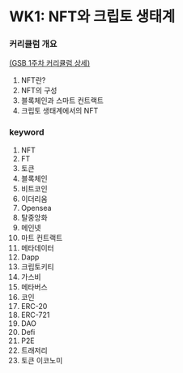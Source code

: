 # WK1: NFT와 크립토 생태계

### 커리큘럼 개요

[(GSB 1주차 커리큘럼 상세)](https://www.notion.so/ludium/1-d3bd9879809a415ab82510e69772708e)

1. NFT란?
2. NFT의 구성
3. 블록체인과 스마트 컨트랙트
4. 크립토 생태계에서의 NFT

### &#x20;keyword

1. NFT
2. FT&#x20;
3. 토큰
4. 블록체인
5. 비트코인
6. 이더리움&#x20;
7. Opensea&#x20;
8. 탈중앙화&#x20;
9. 메인넷
10. 마트 컨트랙트&#x20;
11. 메타데이터&#x20;
12. Dapp&#x20;
13. 크립토키티&#x20;
14. 가스비&#x20;
15. 메타버스&#x20;
16. 코인&#x20;
17. ERC-20&#x20;
18. ERC-721&#x20;
19. DAO&#x20;
20. Defi&#x20;
21. P2E&#x20;
22. 트래저리&#x20;
23. 토큰 이코노미
